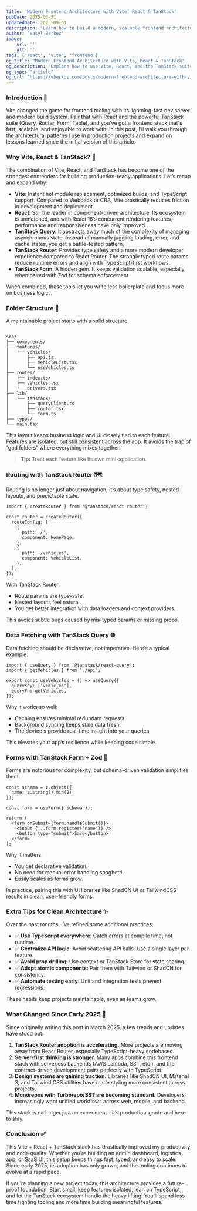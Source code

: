 ```yaml
---
title: 'Modern Frontend Architecture with Vite, React & TanStack'
pubDate: 2025-03-31
updatedDate: 2025-09-01
description: 'Learn how to build a modern, scalable frontend architecture using Vite, React, and TanStack tools (Query, Router, Form, and Table). In this guide, I’ll share my go-to setup, folder structure, best practices, and code snippets for fast, maintainable web apps.'
author: 'Vasyl Berkoz'
image:
    url: ''
    alt: ''
tags: ['react', 'vite', 'frontend']
og_title: "Modern Frontend Architecture with Vite, React & TanStack"
og_description: "Explore how to use Vite, React, and the TanStack suite to architect scalable, maintainable frontend applications."
og_type: "article"
og_url: "https://vberkoz.com/posts/modern-frontend-architecture-with-vite-react-tan-stack"
---
```


### **Introduction** 👋
Vite changed the game for frontend tooling with its lightning-fast dev server and modern build system. Pair that with React and the powerful TanStack suite (Query, Router, Form, Table), and you've got a frontend stack that's fast, scalable, and enjoyable to work with. In this post, I’ll walk you through the architectural patterns I use in production projects and expand on lessons learned since the initial version of this article.

### **Why Vite, React & TanStack?** 🚀
The combination of Vite, React, and TanStack has become one of the strongest contenders for building production-ready applications. Let’s recap and expand why:

- **Vite**: Instant hot module replacement, optimized builds, and TypeScript support. Compared to Webpack or CRA, Vite drastically reduces friction in development and deployment.
- **React**: Still the leader in component-driven architecture. Its ecosystem is unmatched, and with React 18’s concurrent rendering features, performance and responsiveness have only improved.
- **TanStack Query**: It abstracts away much of the complexity of managing asynchronous state. Instead of manually juggling loading, error, and cache states, you get a battle-tested pattern.
- **TanStack Router**: Provides type safety and a more modern developer experience compared to React Router. The strongly typed route params reduce runtime errors and align with TypeScript-first workflows.
- **TanStack Form**: A hidden gem. It keeps validation scalable, especially when paired with Zod for schema enforcement.

When combined, these tools let you write less boilerplate and focus more on business logic.

### **Folder Structure** 📁
A maintainable project starts with a solid structure:

```

src/
├── components/
├── features/
│   └── vehicles/
│       ├── api.ts
│       ├── VehicleList.tsx
│       └── useVehicles.ts
├── routes/
│   ├── index.tsx
│   ├── vehicles.tsx
│   └── drivers.tsx
├── lib/
│   └── tanstack/
│       ├── queryClient.ts
│       ├── router.tsx
│       └── form.ts
├── types/
└── main.tsx

````

This layout keeps business logic and UI closely tied to each feature. Features are isolated, but still consistent across the app. It avoids the trap of “god folders” where everything mixes together.

> **Tip:** Treat each feature like its own mini-application.

### **Routing with TanStack Router** 🗺️
Routing is no longer just about navigation; it’s about type safety, nested layouts, and predictable state.

```tsx
import { createRouter } from '@tanstack/react-router';

const router = createRouter({
  routeConfig: [
    {
      path: '/',
      component: HomePage,
    },
    {
      path: '/vehicles',
      component: VehicleList,
    },
  ],
});
````

With TanStack Router:

* Route params are type-safe.
* Nested layouts feel natural.
* You get better integration with data loaders and context providers.

This avoids subtle bugs caused by mis-typed params or missing props.

### **Data Fetching with TanStack Query** 🌐

Data fetching should be declarative, not imperative. Here’s a typical example:

```tsx
import { useQuery } from '@tanstack/react-query';
import { getVehicles } from './api';

export const useVehicles = () => useQuery({
  queryKey: ['vehicles'],
  queryFn: getVehicles,
});
```

Why it works so well:

* Caching ensures minimal redundant requests.
* Background syncing keeps stale data fresh.
* The devtools provide real-time insight into your queries.

This elevates your app’s resilience while keeping code simple.

### **Forms with TanStack Form + Zod** 📝

Forms are notorious for complexity, but schema-driven validation simplifies them:

```tsx
const schema = z.object({
  name: z.string().min(2),
});

const form = useForm({ schema });

return (
  <form onSubmit={form.handleSubmit()}>
    <input {...form.register('name')} />
    <button type="submit">Save</button>
  </form>
);
```

Why it matters:

* You get declarative validation.
* No need for manual error handling spaghetti.
* Easily scales as forms grow.

In practice, pairing this with UI libraries like ShadCN UI or TailwindCSS results in clean, user-friendly forms.

### **Extra Tips for Clean Architecture** ✨

Over the past months, I’ve refined some additional practices:

* ✅ **Use TypeScript everywhere**: Catch errors at compile time, not runtime.
* ✅ **Centralize API logic**: Avoid scattering API calls. Use a single layer per feature.
* ✅ **Avoid prop drilling**: Use context or TanStack Store for state sharing.
* ✅ **Adopt atomic components**: Pair them with Tailwind or ShadCN for consistency.
* ✅ **Automate testing early**: Unit and integration tests prevent regressions.

These habits keep projects maintainable, even as teams grow.

### **What Changed Since Early 2025** 📅

Since originally writing this post in March 2025, a few trends and updates have stood out:

1. **TanStack Router adoption is accelerating.** More projects are moving away from React Router, especially TypeScript-heavy codebases.
2. **Server-first thinking is stronger.** Many apps combine this frontend stack with serverless backends (AWS Lambda, SST, etc.), and the contract-driven development pairs perfectly with TypeScript.
3. **Design systems are gaining traction.** Libraries like ShadCN UI, Material 3, and Tailwind CSS utilities have made styling more consistent across projects.
4. **Monorepos with Turborepo/SST are becoming standard.** Developers increasingly want unified workflows across web, mobile, and backend.

This stack is no longer just an experiment—it’s production-grade and here to stay.

### **Conclusion** ✅

This Vite + React + TanStack stack has drastically improved my productivity and code quality. Whether you’re building an admin dashboard, logistics app, or SaaS UI, this setup keeps things fast, typed, and easy to scale. Since early 2025, its adoption has only grown, and the tooling continues to evolve at a rapid pace.

If you’re planning a new project today, this architecture provides a future-proof foundation. Start small, keep features isolated, lean on TypeScript, and let the TanStack ecosystem handle the heavy lifting. You’ll spend less time fighting tooling and more time building meaningful features.
